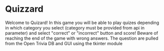 # Quizzard
Welcome to Quizard! In this game you will be able to play quizes depending in which category you select (category must be provided from api in parameter) and select "correct" or "incorrect" button and score! Beware of reaching the end of the game with wrong answers. The question are pulled from the Open Trivia DB and GUI using the tkinter module
